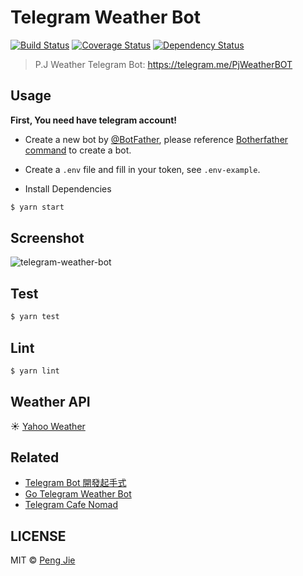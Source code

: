 # Telegram Weather Bot

[![Build Status](https://img.shields.io/travis/neighborhood999/telegram-weather-bot.svg?style=flat-square)](https://travis-ci.org/neighborhood999/telegram-weather-bot)
[![Coverage Status](https://img.shields.io/coveralls/neighborhood999/telegram-weather-bot/master.svg?style=flat-square)](https://coveralls.io/github/neighborhood999/telegram-weather-bot?branch=master)
[![Dependency Status](https://david-dm.org/neighborhood999/telegram-weather-bot.svg?style=flat-square)](https://david-dm.org/neighborhood999/telegram-weather-bot)

> P.J Weather Telegram Bot: https://telegram.me/PjWeatherBOT

## Usage

**First, You need have telegram account!**  

- Create a new bot by [@BotFather](https://telegram.me/BotFather), please reference [Botherfather command](https://core.telegram.org/bots#botfather-commands) to create a bot.

- Create a `.env` file and fill in your token, see `.env-example`.

- Install Dependencies

```sh
$ yarn start
```

## Screenshot

![telegram-weather-bot](./screenshot/tg-weather-bot.jpg)

## Test

```sh
$ yarn test
```

## Lint

```sh
$ yarn lint
```

## Weather API

☀️ [Yahoo Weather](https://developer.yahoo.com/weather/)

## Related

- [Telegram Bot 開發起手式](http://neighborhood999.github.io/2016/07/19/Develop-telegram-bot/)
- [Go Telegram Weather Bot](https://github.com/neighborhood999/go-telegram-weather-bot)
- [Telegram Cafe Nomad](https://github.com/neighborhood999/telegram-cafe-nomad)

## LICENSE

MIT © [Peng Jie](https://github.com/neighborhood999)
